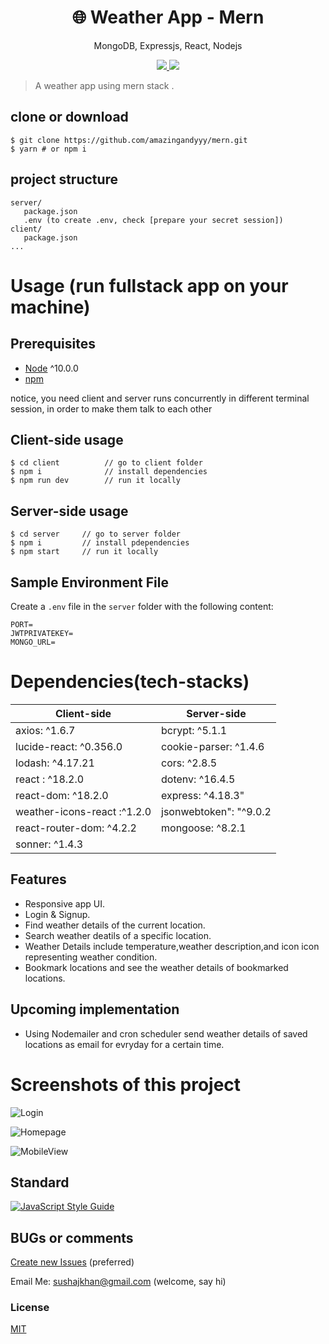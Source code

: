 <h1 align="center">
🌐 Weather App - Mern
</h1>
<p align="center">
MongoDB, Expressjs, React, Nodejs
</p>

<p align="center">
   <a href="https://github.com/amazingandyyy/mern/blob/master/LICENSE">
      <img src="https://img.shields.io/badge/License-MIT-green.svg" />
   </a>
   <a href="https://circleci.com/gh/amazingandyyy/mern">
      <img src="https://circleci.com/gh/amazingandyyy/mern.svg?style=svg" />
   </a>
</p>

> A weather app using mern stack .

## clone or download

```terminal
$ git clone https://github.com/amazingandyyy/mern.git
$ yarn # or npm i
```

## project structure

```terminal
server/
   package.json
   .env (to create .env, check [prepare your secret session])
client/
   package.json
...
```

# Usage (run fullstack app on your machine)

## Prerequisites

- [Node](https://nodejs.org/en/download/) ^10.0.0
- [npm](https://nodejs.org/en/download/package-manager/)

notice, you need client and server runs concurrently in different terminal session, in order to make them talk to each other

## Client-side usage

```terminal
$ cd client          // go to client folder
$ npm i              // install dependencies
$ npm run dev        // run it locally
```

## Server-side usage

```terminal
$ cd server     // go to server folder
$ npm i         // install pdependencies
$ npm start     // run it locally
```

## Sample Environment File

Create a `.env` file in the `server` folder with the following content:

```env
PORT=
JWTPRIVATEKEY=
MONGO_URL=
```

# Dependencies(tech-stacks)

| Client-side                 | Server-side            |
| --------------------------- | ---------------------- |
| axios: ^1.6.7               | bcrypt: ^5.1.1         |
| lucide-react: ^0.356.0      | cookie-parser: ^1.4.6  |
| lodash: ^4.17.21            | cors: ^2.8.5           |
| react : ^18.2.0             | dotenv: ^16.4.5        |
| react-dom: ^18.2.0          | express: ^4.18.3"      |
| weather-icons-react :^1.2.0 | jsonwebtoken": "^9.0.2 |
| react-router-dom: ^4.2.2    | mongoose: ^8.2.1       |
| sonner: ^1.4.3              |                        |

## Features

- Responsive app UI.
- Login & Signup.
- Find weather details of the current location.
- Search weather deatils of a specific location.
- Weather Details include temperature,weather description,and icon icon representing weather condition.
- Bookmark locations and see the weather details of bookmarked locations.

## Upcoming implementation

- Using Nodemailer and cron scheduler send weather details of saved locations as email for evryday for a certain time.

# Screenshots of this project

![Login](http://i.imgur.com/i0BBTFV.png)

![Homepage](http://i.imgur.com/mn1jUjA.png)

![MobileView](https://i.imgur.com/n6OpIFA.png)

## Standard

[![JavaScript Style Guide](https://cdn.rawgit.com/standard/standard/master/badge.svg)](https://github.com/standard/standard)

## BUGs or comments

[Create new Issues](https://github.com/sushajkhan/test-armino/issues) (preferred)

Email Me: sushajkhan@gmail.com (welcome, say hi)

### License

[MIT](https://github.com/sushajkhan)

